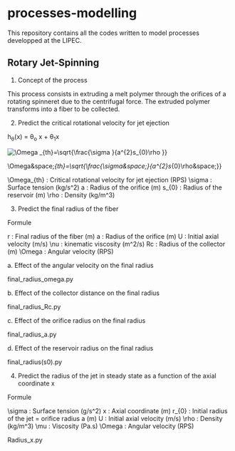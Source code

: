 # processes-modelling

This repository contains all the codes written to model processes developped at the LIPEC.

## Rotary Jet-Spinning

  1. Concept of the process

This process consists in extruding a melt polymer through the orifices of a rotating spinneret due to the centrifugal force.
The extruded polymer transforms into a fiber to be collected.

  2. Predict the critical rotational velocity for jet ejection

h<sub>&theta;</sub>(x) = &theta;<sub>o</sub> x + &theta;<sub>1</sub>x

<img src="https://latex.codecogs.com/gif.latex?\Omega&space;_{th}=\sqrt{\frac{\sigma&space;}{a^{2}s_{0}\rho&space;}}" title="\Omega _{th}=\sqrt{\frac{\sigma }{a^{2}s_{0}\rho }}" />


\Omega&space;_{th}=\sqrt{\frac{\sigma&space;}{a^{2}s_{0}\rho&space;}}

\Omega_{th} : Critical rotational velocity for jet ejection (RPS)
\sigma : Surface tension (kg/s^2)
a : Radius of the orifice (m)
s_{0} : Radius of the reservoir (m)
\rho : Density (kg/m^3)

  3. Predict the final radius of the fiber

Formule

r : Final radius of the fiber (m)
a : Radius of the orifice (m)
U : Initial axial velocity (m/s)
\nu : kinematic viscosity (m^2/s)
Rc : Radius of the collector (m)
\Omega : Angular velocity (RPS)

   a. Effect of the angular velocity on the final radius

final_radius_omega.py

   b. Effect of the collector distance on the final radius

final_radius_Rc.py

   c. Effect of the orifice radius on the final radius

final_radius_a.py

   d. Effect of the reservoir radius on the final radius

final_radius(s0).py


  4. Predict the radius of the jet in steady state as a function of the axial coordinate x

Formule

\sigma : Surface tension (g/s^2)
x : Axial coordinate (m)
r_{0} : Initial radius of the jet = orifice radius a (m)
U : Initial axial velocity (m/s)
\rho : Density (kg/m^3)
\mu : Viscosity (Pa.s)
\Omega : Angular velocity (RPS)


Radius_x.py



